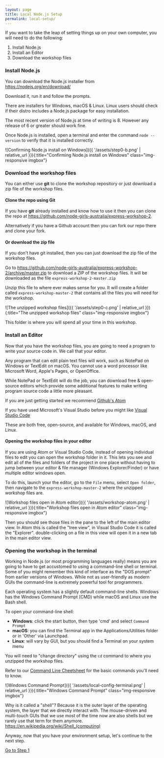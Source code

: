 ```yaml
---
layout: page
title: Local Node.js Setup
permalink: local-setup/
---
```

If you want to take the leap of setting things up on your own computer, you will need to do the following:

1. Install Node.js
2. Install an Editor
3. Download the workshop files


### Install Node.js

You can download the Node.js installer from <https://nodejs.org/en/download/>  

Download it, run it and follow the prompts.

There are installers for Windows, macOS & Linux.  Linux users should check if their distro includes a Node.js package for easy installation.

The most recent version of Node.js at time of writing is 8.  However any release of 6 or greater should work fine.

Once Node.js is installed, open a terminal and enter the command `node --version` to verify that it is installed correctly.

![Confirming Node.js install on Windows]({{ '/assets/step0-b.png' | relative_url }}){:title="Confirming Node.js install on Windows" class="img-responsive imgbox"}

### Download the workshop files 

You can either use **git** to clone the workshop repository or just download a zip file of the workshop files.

#### Clone the repo using Git

If you have **git** already installed and know how to use it then you can clone the repo at <https://github.com/node-girls-australia/express-workshop-2>.

Alternatively if you have a Github account then you can fork our repo there and clone your fork.

#### Or download the zip file

If you don't have git installed, then you can just download the zip file of the workshop files.

Go to <https://github.com/node-girls-australia/express-workshop-2/archive/master.zip> to download a ZIP of the workshop files.  It will be downloaded as the file `express-workshop-2-master.zip`

Unzip this file to where ever makes sense for you.  It will create a folder called `express-workshop-master-2` that contains all the files you will need for the workshop.  

![The unzipped workshop files]({{ '/assets/step0-c.png' | relative_url }}){:title="The unzipped workshop files" class="img-responsive imgbox"}

This folder is where you will spend all your time in this workshop.

### Install an Editor

Now that you have the workshop files, you are going to need a program to write your source code in.  We call that your editor.

Any program that can edit plain text files will work, such as NotePad on Windows or TextEdit on macOS.  You cannot use a word processor like Microsoft Word, Apple's Pages, or OpenOffice.

While NotePad or TextEdit will do the job, you can download free & open-source editors which provide some additional features to make writing program source code a little more pleasant.  

If you are just getting started we recommend [Github's Atom](https://atom.io/)

If you have used Microsoft's Visual Studio before you might like [Visual Studio Code](https://code.visualstudio.com/)

These are both free, open-source, and available for Windows, macOS, and Linux.

#### Opening the workshop files in your editor

If you are using Atom or Visual Studio Code, instead of opening individual files to edit you can open the workshop folder in it.  This lets you see and edit all of the files and folders of the project in one place without having to jump between your editor & file manager (Windows Explorer/Finder) or have multiple editor windows open.  

To do this, launch your the editor, go to the `File` menu, select `Open folder`, then navigate to the `express-workshop-master-2` where the unzipped workshop files are.

![Workshop files open in Atom editor]({{ '/assets/workshop-atom.png' | relative_url }}){:title="Workshop files open in Atom editor" class="img-responsive imgbox"}

Then you should see those files in the pane to the left of the main editor view.  In Atom this is called the "tree view", in Visual Studio Code it is called the "Explorer".  double-clicking on a file in this view will open it in a new tab in the main editor view.  

### Opening the workshop in the terminal

Working in Node.js (or most programming languages really) means you are going to have to get accustomed to using a command-line shell or terminal.  Some of you might remember this kind of interface as the "DOS prompt" from earlier versions of Windows.  While not as user-friendly as modern GUIs the command-line is extremely powerful tool for programmers.  

Each operating system has a slightly default command-line shells.  Windows has the Windows Command Prompt (CMD) while macOS and Linux use the Bash shell. 

To open your command-line shell:

 * **Windows**: click the start button, then type 'cmd' and select `Command Prompt`
 * **macOS**: you can find the Terminal app in the Applications/Utilities folder or in 'Other' via Launchpad.
 * **Linux**: will vary by GUI, but you should find a Terminal on your system menu

You will need to "change directory" using the `cd` command to where you unzipped the workshop files. 

Refer to our [Command Line Cheetsheet](https://github.com/node-girls/cheatsheets/blob/master/command-line-cheatsheet.md) for the basic commands you'll need to know.

![Windows Command Prompt]({{ '/assets/local-config-terminal.png' | relative_url }}){:title="Windows Command Prompt" class="img-responsive imgbox"}

Why is it called a "shell"?  Because it is the outer layer of the operating system, the layer that we directly interact with.  The mouse-driven and multi-touch GUIs that we use most of the time now are also shells but we rarely use that term for them anymore.  <https://en.wikipedia.org/wiki/Shell_(computing)>

Anyway, now that you have your environment setup, let's continue to the next step.

<div class="page-nav"><a class="go-link" href="{{'step1/' | relative_url}}">Go to Step 1</a></div>





